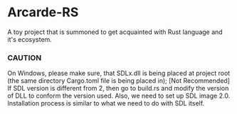 # Arcarde-RS

A toy project that is summoned to get acquainted with Rust language and it's ecosystem.


### CAUTION

On Windows, please make sure, that SDLx.dll is being placed at project root (the same directory Cargo.toml file is being placed in);
[Not Recommended] If SDL version is different from 2, then go to build.rs and modify the version of DLL to conform the version used.
Also, we need to set up SDL image 2.0. Installation process is similar to what we need to do with SDL itself.
